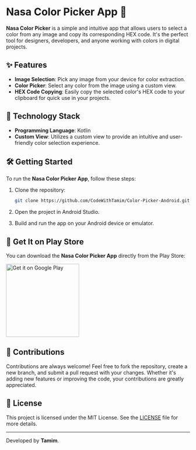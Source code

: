 
# Nasa Color Picker App 🎨

**Nasa Color Picker** is a simple and intuitive app that allows users to select a color from any image and copy its corresponding HEX code. It's the perfect tool for designers, developers, and anyone working with colors in digital projects.

## ✨ Features

- **Image Selection**: Pick any image from your device for color extraction.
- **Color Picker**: Select any color from the image using a custom view.
- **HEX Code Copying**: Easily copy the selected color's HEX code to your clipboard for quick use in your projects.


## 🚀 Technology Stack

- **Programming Language**: Kotlin
- **Custom View**: Utilizes a custom view to provide an intuitive and user-friendly color selection experience.

## 🛠 Getting Started

To run the **Nasa Color Picker App**, follow these steps:

1. Clone the repository:
   ```bash
   git clone https://github.com/CodeWithTamim/Color-Picker-Android.git
   ```

2. Open the project in Android Studio.

3. Build and run the app on your Android device or emulator.

## 📱 Get It on Play Store

You can download the **Nasa Color Picker App** directly from the Play Store:

<p align="left">
  <a href="https://play.google.com/store/apps/details?id=com.nasahacker.nasacolorpicker" target="_blank">
    <img alt="Get it on Google Play" src="https://upload.wikimedia.org/wikipedia/commons/7/78/Google_Play_Store_badge_EN.svg" width="200"/>
  </a>
</p>

## 🤝 Contributions

Contributions are always welcome! Feel free to fork the repository, create a new branch, and submit a pull request with your changes. Whether it's adding new features or improving the code, your contributions are greatly appreciated.

## 📝 License

This project is licensed under the MIT License. See the [LICENSE](LICENSE) file for more details.

---

Developed by **Tamim**.
